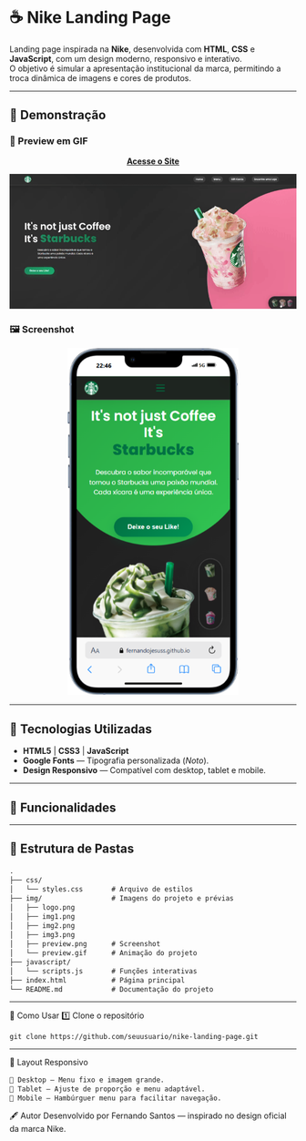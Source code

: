 # ☕ Nike Landing Page

Landing page inspirada na **Nike**, desenvolvida com **HTML**, **CSS** e **JavaScript**, com um design moderno, responsivo e interativo.  
O objetivo é simular a apresentação institucional da marca, permitindo a troca dinâmica de imagens e cores de produtos.

---
## 📸 Demonstração

### 🎥 Preview em GIF
<p align="center">
  <a href="https://fernandojesuss.github.io/starbucks/"><b>Acesse o Site</b></a>
</p>

<p align="center">
  <img src="https://github.com/FernandoJesuss/starbucks/blob/main/img/Starbucksgif.gif" width="800">
</p>

### 🖼 Screenshot
<p align="center">
  <img src="https://github.com/FernandoJesuss/starbucks/blob/main/img/mobile-site.png" width="300">
</p>


---

## 🚀 Tecnologias Utilizadas

- **HTML5** | **CSS3** | **JavaScript**
- **Google Fonts** — Tipografia personalizada (*Noto*).
- **Design Responsivo** — Compatível com desktop, tablet e mobile.

---

## 🎯 Funcionalidades
---
## 📂 Estrutura de Pastas

```plaintext
.
├── css/
│   └── styles.css       # Arquivo de estilos
├── img/                 # Imagens do projeto e prévias
│   ├── logo.png
│   ├── img1.png
│   ├── img2.png
│   ├── img3.png
│   ├── preview.png      # Screenshot
│   └── preview.gif      # Animação do projeto
├── javascript/
│   └── scripts.js       # Funções interativas
├── index.html           # Página principal
└── README.md            # Documentação do projeto
````
---
📜 Como Usar
1️⃣ Clone o repositório
````
git clone https://github.com/seuusuario/nike-landing-page.git
````

---
📱 Layout Responsivo
````
📌 Desktop — Menu fixo e imagem grande.
📌 Tablet — Ajuste de proporção e menu adaptável.
📌 Mobile — Hambúrguer menu para facilitar navegação.
````
🖋 Autor
Desenvolvido por Fernando Santos — inspirado no design oficial da marca Nike.
